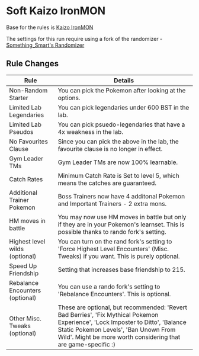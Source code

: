# Soft Kaizo IronMON

Base for the rules is [Kaizo IronMON](ironmon.gg)

The settings for this run require using a fork of the randomizer - [Something_Smart's Randomizer](https://github.com/something-smart/ironmon-randomizer)

## Rule Changes
| Rule                           | Details                                                                                                                                 |
|--------------------------------|-----------------------------------------------------------------------------------------------------------------------------------------|
| Non-Random Starter             | You can pick the Pokemon after looking at the options.                                                                                  |
| Limited Lab Legendaries        | You can pick legendaries under 600 BST in the lab.                                                                                      |
| Limited Lab Pseudos            | You can pick psuedo-legendaries that have a 4x weakness in the lab.                                                                     |
| No Favourites Clause           | Since you can pick the above in the lab, the favourite clause is no longer in effect.                                                   |
| Gym Leader TMs                 | Gym Leader TMs are now 100% learnable.                                                                                                  |
| Catch Rates                    | Minimum Catch Rate is Set to level 5, which means the catches are guaranteed.                                                           |
| Additional Trainer Pokemon     | Boss Trainers now have 4 additonal Pokemon and Important Trainers - 2 extra mons.                                                       |
| HM moves in battle             | You may now use HM moves in battle but only if they are in your Pokemon's learnset. This is possible thanks to rando fork's setting.    |
| Highest level wilds (optional) | You can turn on the rand fork's setting to 'Force Highest Level Encounters' (Misc. Tweaks) if you want. This is purely optional.        |
| Speed Up Friendship            | Setting that increases base friendship to 215.                                                                                          |
| Rebalance Encounters (optional)| You can use a rando fork's setting to 'Rebalance Encounters'. This is optional.                                                         |
| Other Misc. Tweaks (optional)  | These are optional, but recommended: 'Revert Bad Berries', 'Fix Mythical Pokemon Experience', 'Lock Imposter to Ditto', 'Balance Static Pokemon Levels', 'Ban Unown From Wild'. Might be more worth considering that are game-specific :) |
